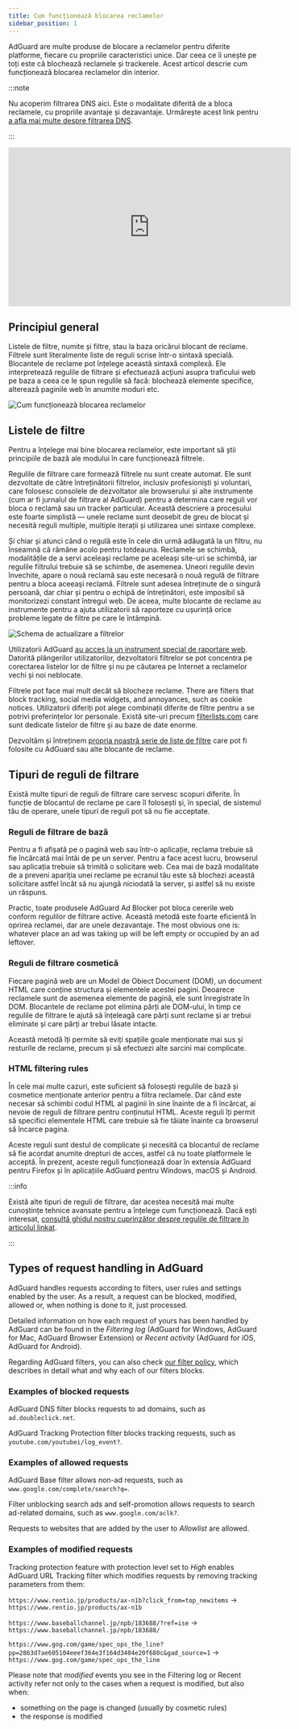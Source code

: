 ```yaml
---
title: Cum funcționează blocarea reclamelor
sidebar_position: 1
---
```


AdGuard are multe produse de blocare a reclamelor pentru diferite platforme, fiecare cu propriile caracteristici unice. Dar ceea ce îi unește pe toți este că blochează reclamele și trackerele. Acest articol descrie cum funcționează blocarea reclamelor din interior.

:::note

Nu acoperim filtrarea DNS aici. Este o modalitate diferită de a bloca reclamele, cu propriile avantaje și dezavantaje. Urmărește acest link pentru [a afla mai multe despre filtrarea DNS](https://adguard-dns.io/kb/general/dns-filtering#how-does-dns-filtering-work).

:::  

<iframe width="560" height="315" class="youtube-video" src="https://www.youtube-nocookie.com/embed/Xq_CUdh0T_w" title="Player video YouTube" frameborder="0" allow="accelerometer; autoplay; clipboard-write; encrypted-media; gyroscope; picture-in-picture" allowfullscreen></iframe>

## Principiul general

Listele de filtre, numite și filtre, stau la baza oricărui blocant de reclame. Filtrele sunt literalmente liste de reguli scrise într-o sintaxă specială. Blocantele de reclame pot înțelege această sintaxă complexă. Ele interpretează regulile de filtrare și efectuează acțiuni asupra traficului web pe baza a ceea ce le spun regulile să facă: blochează elemente specifice, alterează paginile web în anumite moduri etc.

![Cum funcționează blocarea reclamelor](https://cdn.adtidy.org/public/Adguard/Blog/manifestv3/adblockingworks.png)

## Listele de filtre

Pentru a înțelege mai bine blocarea reclamelor, este important să știi principiile de bază ale modului în care funcționează filtrele.

Regulile de filtrare care formează filtrele nu sunt create automat. Ele sunt dezvoltate de către întreținătorii filtrelor, inclusiv profesioniști și voluntari, care folosesc consolele de dezvoltator ale browserului și alte instrumente (cum ar fi jurnalul de filtrare al AdGuard) pentru a determina care reguli vor bloca o reclamă sau un tracker particular. Această descriere a procesului este foarte simplistă — unele reclame sunt deosebit de greu de blocat și necesită reguli multiple, multiple iterații și utilizarea unei sintaxe complexe.

Și chiar și atunci când o regulă este în cele din urmă adăugată la un filtru, nu înseamnă că rămâne acolo pentru totdeauna. Reclamele se schimbă, modalitățile de a servi aceleași reclame pe aceleași site-uri se schimbă, iar regulile filtrului trebuie să se schimbe, de asemenea. Uneori regulile devin învechite, apare o nouă reclamă sau este necesară o nouă regulă de filtrare pentru a bloca aceeași reclamă. Filtrele sunt adesea întreținute de o singură persoană, dar chiar și pentru o echipă de întreținători, este imposibil să monitorizezi constant întregul web. De aceea, multe blocante de reclame au instrumente pentru a ajuta utilizatorii să raporteze cu ușurință orice probleme legate de filtre pe care le întâmpină.

![Schema de actualizare a filtrelor](https://cdn.adtidy.org/public/Adguard/Blog/manifestv3/filtersupdates.png)

Utilizatorii AdGuard [au acces la un instrument special de raportare web](https://reports.adguard.com/new_issue.html). Datorită plângerilor utilizatorilor, dezvoltatorii filtrelor se pot concentra pe corectarea listelor lor de filtre și nu pe căutarea pe Internet a reclamelor vechi și noi neblocate.

Filtrele pot face mai mult decât să blocheze reclame. There are filters that block tracking, social media widgets, and annoyances, such as cookie notices. Utilizatorii diferiți pot alege combinații diferite de filtre pentru a se potrivi preferințelor lor personale. Există site-uri precum [filterlists.com](https://filterlists.com/) care sunt dedicate listelor de filtre și au baze de date enorme.

Dezvoltăm și întreținem [propria noastră serie de liste de filtre](../adguard-filters) care pot fi folosite cu AdGuard sau alte blocante de reclame.

## Tipuri de reguli de filtrare

Există multe tipuri de reguli de filtrare care servesc scopuri diferite. În funcție de blocantul de reclame pe care îl folosești și, în special, de sistemul tău de operare, unele tipuri de reguli pot să nu fie acceptate.

### Reguli de filtrare de bază

Pentru a fi afișată pe o pagină web sau într-o aplicație, reclama trebuie să fie încărcată mai întâi de pe un server. Pentru a face acest lucru, browserul sau aplicația trebuie să trimită o solicitare web. Cea mai de bază modalitate de a preveni apariția unei reclame pe ecranul tău este să blochezi această solicitare astfel încât să nu ajungă niciodată la server, și astfel să nu existe un răspuns.

Practic, toate produsele AdGuard Ad Blocker pot bloca cererile web conform regulilor de filtrare active. Această metodă este foarte eficientă în oprirea reclamei, dar are unele dezavantaje. The most obvious one is: whatever place an ad was taking up will be left empty or occupied by an ad leftover.

### Reguli de filtrare cosmetică

Fiecare pagină web are un Model de Obiect Document (DOM), un document HTML care conține structura și elementele acestei pagini. Deoarece reclamele sunt de asemenea elemente de pagină, ele sunt înregistrate în DOM. Blocantele de reclame pot elimina părți ale DOM-ului, în timp ce regulile de filtrare le ajută să înțeleagă care părți sunt reclame și ar trebui eliminate și care părți ar trebui lăsate intacte.

Această metodă îți permite să eviți spațiile goale menționate mai sus și resturile de reclame, precum și să efectuezi alte sarcini mai complicate.

### HTML filtering rules

În cele mai multe cazuri, este suficient să folosești regulile de bază și cosmetice menționate anterior pentru a filtra reclamele. Dar când este necesar să schimbi codul HTML al paginii în sine înainte de a fi încărcat, ai nevoie de reguli de filtrare pentru conținutul HTML. Aceste reguli îți permit să specifici elementele HTML care trebuie să fie tăiate înainte ca browserul să încarce pagina.

Aceste reguli sunt destul de complicate și necesită ca blocantul de reclame să fie acordat anumite drepturi de acces, astfel că nu toate platformele le acceptă. În prezent, aceste reguli funcționează doar în extensia AdGuard pentru Firefox și în aplicațiile AdGuard pentru Windows, macOS și Android.

:::info

Există alte tipuri de reguli de filtrare, dar acestea necesită mai multe cunoștințe tehnice avansate pentru a înțelege cum funcționează. Dacă ești interesat, [consultă ghidul nostru cuprinzător despre regulile de filtrare în articolul linkat](../create-own-filters).

:::

## Types of request handling in AdGuard

AdGuard handles requests according to filters, user rules and settings enabled by the user. As a result, a request can be blocked, modified, allowed or, when nothing is done to it, just processed.

Detailed information on how each request of yours has been handled by AdGuard can be found in the *Filtering log* (AdGuard for Windows, AdGuard for Mac, AdGuard Browser Extension) or *Recent activity* (AdGuard for iOS, AdGuard for Android).

Regarding AdGuard filters, you can also check [our filter policy](../filter-policy), which describes in detail what and why each of our filters blocks.

### Examples of blocked requests

AdGuard DNS filter blocks requests to ad domains, such as `ad.doubleclick.net`.

AdGuard Tracking Protection filter blocks tracking requests, such as `youtube.com/youtubei/log_event?`.

### Examples of allowed requests

AdGuard Base filter allows non-ad requests, such as `www.google.com/complete/search?q=`.

Filter unblocking search ads and self-promotion allows requests to search ad-related domains, such as `www.google.com/aclk?`.

Requests to websites that are added by the user to *Allowlist* are allowed.

### Examples of modified requests

Tracking protection feature with protection level set to *High* enables AdGuard URL Tracking filter which modifies requests by removing tracking parameters from them:

`https://www.rentio.jp/products/ax-n1b?click_from=top_newitems` → `https://www.rentio.jp/products/ax-n1b`

`https://www.baseballchannel.jp/npb/183688/?ref=ise` → `https://www.baseballchannel.jp/npb/183688/`

`https://www.gog.com/game/spec_ops_the_line?pp=2863d7ae605104eeef364e3f164d3404e20f680c&gad_source=1` → `https://www.gog.com/game/spec_ops_the_line`

Please note that *modified* events you see in the Filtering log or Recent activity refer not only to the cases when a request is modified, but also when:

- something on the page is changed (usually by cosmetic rules)
- the response is modified

